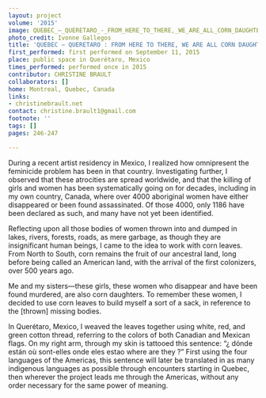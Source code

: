 ```yaml
---
layout: project
volume: '2015'
image: QUEBEC_—_QUERETARO_-_FROM_HERE_TO_THERE,_WE_ARE_ALL_CORN_DAUGHTERS.jpg
photo_credit: Ivonne Gallegos
title: 'QUEBEC — QUERETARO : FROM HERE TO THERE, WE ARE ALL CORN DAUGHTERS'
first_performed: first performed on September 11, 2015
place: public space in Querétaro, Mexico
times_performed: performed once in 2015
contributor: CHRISTINE BRAULT
collaborators: []
home: Montreal, Quebec, Canada
links:
- christinebrault.net
contact: christine.brault1@gmail.com
footnote: ''
tags: []
pages: 246-247

---
```


During a recent artist residency in Mexico, I realized how omnipresent the feminicide problem has been in that country. Investigating further, I observed that these atrocities are spread worldwide, and that the killing of girls and women has been systematically going on for decades, including in my own country, Canada, where over 4000 aboriginal women have either disappeared or been found assassinated. Of those 4000, only 1186 have been declared as such, and many have not yet been identified.

Reflecting upon all those bodies of women thrown into and dumped in lakes, rivers, forests, roads, as mere garbage, as though they are insignificant human beings, I came to the idea to work with corn leaves. From North to South, corn remains the fruit of our ancestral land, long before being called an American land, with the arrival of the first colonizers, over 500 years ago.

Me and my sisters—these girls, these women who disappear and have been found murdered, are also corn daughters. To remember these women, I decided to use corn leaves to build myself a sort of a sack, in reference to the [thrown] missing bodies.

In Querétaro, Mexico, I weaved the leaves together using white, red, and green cotton thread, referring to the colors of both Canadian and Mexican flags. On my right arm, through my skin is tattooed this sentence: “¿ dónde están où sont-elles onde eles estao where are they ?” First using the four languages of the Americas, this sentence will later be translated in as many indigenous languages as possible through encounters starting in Quebec, then wherever the project leads me through the Americas, without any order necessary for the same power of meaning.
